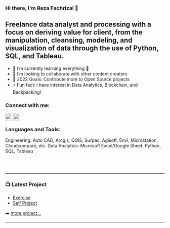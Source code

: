 ### Hi there, I'm Reza Fachrizal 👋 

## Freelance data analyst and processing with a focus on deriving value for client, from the manipulation, cleansing, modeling, and visualization of data through the use of Python, SQL, and Tableau.

- 🌱 I’m currently learning everything 🤣
- 👯 I’m looking to collaborate with other content creators
- 🥅 2022 Goals: Contribute more to Open Source projects
- ⚡ Fun fact: I have interest in Data Analytics, Blockchain, and Backpacking!

### Connect with me:

[<img align="left" alt="codeSTACKr | LinkedIn" width="22px" src="https://cdn.jsdelivr.net/npm/simple-icons@v3/icons/linkedin.svg" />][linkedin]
[<img align="left" alt="codeSTACKr | Instagram" width="22px" src="https://cdn.jsdelivr.net/npm/simple-icons@v3/icons/instagram.svg" />][instagram]

<br />

### Languages and Tools:

Engineering: Auto CAD, Arcgis, QGIS, Surpac, Agisoft, Envi, Microstation, Cloudcompare, etc.
Data Analytics: Microsoft Excel/Google Sheet, Python, SQL, Tableau

<br />
<br />

---

### 📺 Latest Project

<!-- PROJECT:START -->
- [Exercise](https://github.com/rfachrizal)
- [Self Project](https://github.com/rfachrizal)

➡️ [more project...](https://github.com/rfachrizal)

---


[instagram]: https://www.instagram.com/fachrezal/]
[linkedin]: https://www.linkedin.com/in/reza-fachrizal-679178197/]

